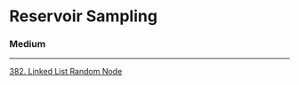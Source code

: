 # Reservoir Sampling

### Medium
---
[382. Linked List Random Node](../solutions/0382-Linked%20List%20Random%20Node.md)</br>
